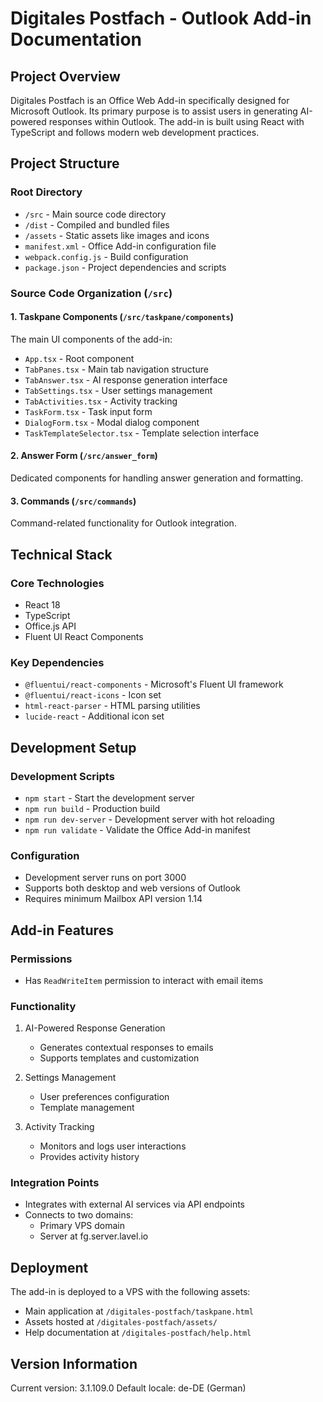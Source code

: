 # Digitales Postfach - Outlook Add-in Documentation

## Project Overview
Digitales Postfach is an Office Web Add-in specifically designed for Microsoft Outlook. Its primary purpose is to assist users in generating AI-powered responses within Outlook. The add-in is built using React with TypeScript and follows modern web development practices.

## Project Structure

### Root Directory
- `/src` - Main source code directory
- `/dist` - Compiled and bundled files
- `/assets` - Static assets like images and icons
- `manifest.xml` - Office Add-in configuration file
- `webpack.config.js` - Build configuration
- `package.json` - Project dependencies and scripts

### Source Code Organization (`/src`)

#### 1. Taskpane Components (`/src/taskpane/components`)
The main UI components of the add-in:
- `App.tsx` - Root component
- `TabPanes.tsx` - Main tab navigation structure
- `TabAnswer.tsx` - AI response generation interface
- `TabSettings.tsx` - User settings management
- `TabActivities.tsx` - Activity tracking
- `TaskForm.tsx` - Task input form
- `DialogForm.tsx` - Modal dialog component
- `TaskTemplateSelector.tsx` - Template selection interface

#### 2. Answer Form (`/src/answer_form`)
Dedicated components for handling answer generation and formatting.

#### 3. Commands (`/src/commands`)
Command-related functionality for Outlook integration.

## Technical Stack

### Core Technologies
- React 18
- TypeScript
- Office.js API
- Fluent UI React Components

### Key Dependencies
- `@fluentui/react-components` - Microsoft's Fluent UI framework
- `@fluentui/react-icons` - Icon set
- `html-react-parser` - HTML parsing utilities
- `lucide-react` - Additional icon set

## Development Setup

### Development Scripts
- `npm start` - Start the development server
- `npm run build` - Production build
- `npm run dev-server` - Development server with hot reloading
- `npm run validate` - Validate the Office Add-in manifest

### Configuration
- Development server runs on port 3000
- Supports both desktop and web versions of Outlook
- Requires minimum Mailbox API version 1.14

## Add-in Features

### Permissions
- Has `ReadWriteItem` permission to interact with email items

### Functionality
1. AI-Powered Response Generation
   - Generates contextual responses to emails
   - Supports templates and customization

2. Settings Management
   - User preferences configuration
   - Template management

3. Activity Tracking
   - Monitors and logs user interactions
   - Provides activity history

### Integration Points
- Integrates with external AI services via API endpoints
- Connects to two domains:
  - Primary VPS domain
  - Server at fg.server.lavel.io

## Deployment
The add-in is deployed to a VPS with the following assets:
- Main application at `/digitales-postfach/taskpane.html`
- Assets hosted at `/digitales-postfach/assets/`
- Help documentation at `/digitales-postfach/help.html`

## Version Information
Current version: 3.1.109.0
Default locale: de-DE (German)
